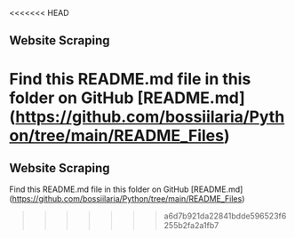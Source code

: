 <<<<<<< HEAD
## Website Scraping
Find this README.md file in this folder on GitHub [README.md] (https://github.com/bossiilaria/Python/tree/main/README_Files)
=======
## Website Scraping
Find this README.md file in this folder on GitHub [README.md] (https://github.com/bossiilaria/Python/tree/main/README_Files)
>>>>>>> a6d7b921da22841bdde596523f6255b2fa2a1fb7
